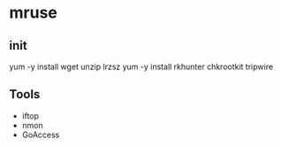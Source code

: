 # mruse

## init
yum -y install wget unzip lrzsz
yum -y install rkhunter chkrootkit tripwire

## Tools
* iftop
* nmon
* GoAccess
